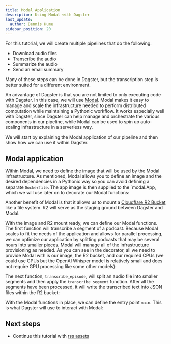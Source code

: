 ```yaml
---
title: Modal Application
description: Using Modal with Dagster
last_update:
  author: Dennis Hume
sidebar_position: 20
---
```


For this tutorial, we will create multiple pipelines that do the following:

- Download audio files
- Transcribe the audio
- Summarize the audio
- Send an email summary

Many of these steps can be done in Dagster, but the transcription step is better suited for a different environment.

An advantage of Dagster is that you are not limited to only executing code with Dagster. In this case, we will use [Modal](https://modal.com/). Modal makes it easy to manage and scale the infrastructure needed to perform distributed computation while maintaining a Pythonic workflow. It works especially well with Dagster, since Dagster can help manage and orchestrate the various components in our pipeline, while Modal can be used to spin up auto-scaling infrastructure in a serverless way.

We will start by explaining the Modal application of our pipeline and then show how we can use it within Dagster.

## Modal application

Within Modal, we need to define the image that will be used by the Modal infrastructure. As mentioned, Modal allows you to define an image and the desired dependencies in a Pythonic way so you can avoid defining a separate `Dockerfile`. The app image is then supplied to the `modal.App,  which we will use later on to decorate our Modal functions:

<CodeExample path="project_dagster_modal_pipes/modal_project/transcribe.py" language="python" lineStart="56" lineEnd="79"/>

Another benefit of Modal is that it allows us to mount a [Cloudflare R2 Bucket](https://developers.cloudflare.com/r2/buckets/) like a file system. R2 will serve as the staging ground between Dagster and Modal:

<CodeExample path="project_dagster_modal_pipes/modal_project/transcribe.py" language="python" lineStart="80" lineEnd="91"/>

With the image and R2 mount ready, we can define our Modal functions. The first function will transcribe a segment of a podcast. Because Modal scales to fit the needs of the application and allows for parallel processing, we can optimize our application by splitting podcasts that may be several hours into smaller pieces. Modal will manage all of the infrastructure provisioning as needed. As you can see in the decorator, all we need to provide Modal with is our image, the R2 bucket, and our required CPUs (we could use GPUs but the OpenAI Whisper model is relatively small and does not require GPU processing like some other models):

<CodeExample path="project_dagster_modal_pipes/modal_project/transcribe.py" language="python" lineStart="147" lineEnd="193"/>

The next function, `transcribe_episode`, will split an audio file into smaller segments and then apply the `transcribe_segment` function. After all the segments have been processed, it will write the transcribed text into JSON files within the R2 bucket:

<CodeExample path="project_dagster_modal_pipes/modal_project/transcribe.py" language="python" lineStart="215" lineEnd="234"/>

With the Modal functions in place, we can define the entry point `main`. This is what Dagster will use to interact with Modal:

<CodeExample path="project_dagster_modal_pipes/modal_project/transcribe.py" language="python" lineStart="236" lineEnd="261"/>

## Next steps

- Continue this tutorial with [rss assets](rss-assets)